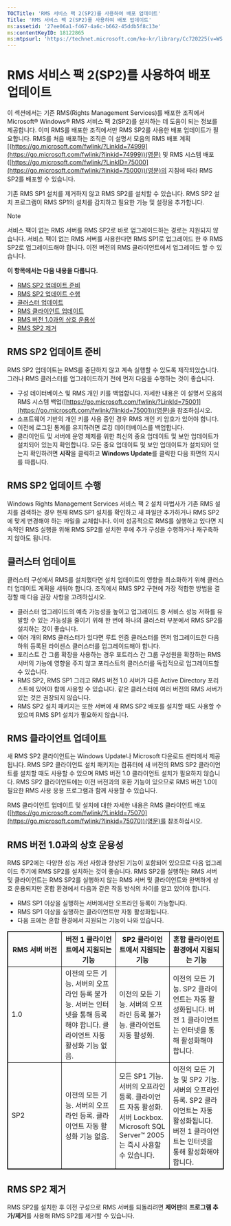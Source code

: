 ```yaml
---
TOCTitle: 'RMS 서비스 팩 2(SP2)를 사용하여 배포 업데이트'
Title: 'RMS 서비스 팩 2(SP2)를 사용하여 배포 업데이트'
ms:assetid: '27ee06a1-f467-4a6c-b662-45ddb5f8c13e'
ms:contentKeyID: 18122865
ms:mtpsurl: 'https://technet.microsoft.com/ko-kr/library/Cc720225(v=WS.10)'
---
```


RMS 서비스 팩 2(SP2)를 사용하여 배포 업데이트
=============================================

이 섹션에서는 기존 RMS(Rights Management Services)를 배포한 조직에서 Microsoft® Windows® RMS 서비스 팩 2(SP2)를 설치하는 데 도움이 되는 정보를 제공합니다. 이미 RMS를 배포한 조직에서만 RMS SP2를 사용한 배포 업데이트가 필요합니다. RMS를 처음 배포하는 조직은 이 설명서 모음의 RMS 배포 계획[(https://go.microsoft.com/fwlink/?LinkId=74999](https://go.microsoft.com/fwlink/?linkid=74999))(영문) 및 RMS 시스템 배포([https://go.microsoft.com/fwlink/?LinkID=75000](https://go.microsoft.com/fwlink/?linkid=75000))(영문)의 지침에 따라 RMS SP2를 배포할 수 있습니다.

기존 RMS SP1 설치를 제거하지 않고 RMS SP2를 설치할 수 있습니다. RMS SP2 설치 프로그램이 RMS SP1의 설치를 감지하고 필요한 기능 및 설정을 추가합니다.

> [!NOTE]  
> 서비스 팩이 없는 RMS 서버를 RMS SP2로 바로 업그레이드하는 경로는 지원되지 않습니다. 서비스 팩이 없는 RMS 서버를 사용한다면 RMS SP1로 업그레이드 한 후 RMS SP2로 업그레이드해야 합니다. 이전 버전의 RMS 클라이언트에서 업그레이드 할 수 있습니다.

**이 항목에서는 다음 내용을 다룹니다.**

-   [RMS SP2 업데이트 준비](#bkmk_preparingforsp2update)
-   [RMS SP2 업데이트 수행](#bkmk_performingsp2update)
-   [클러스터 업데이트](#bkmk_updateclusters)
-   [RMS 클라이언트 업데이트](#bkmk_updateclients)
-   [RMS 버전 1.0과의 상호 운용성](#bkmk_interop)
-   [RMS SP2 제거](#bkmk_removingrms)

<span id="bkmk_PreparingForSP2Update"></span>
RMS SP2 업데이트 준비
---------------------

RMS SP2 업데이트는 RMS를 중단하지 않고 계속 실행할 수 있도록 제작되었습니다. 그러나 RMS 클러스터를 업그레이드하기 전에 먼저 다음을 수행하는 것이 좋습니다.

-   구성 데이터베이스 및 RMS 개인 키를 백업합니다. 자세한 내용은 이 설명서 모음의 RMS 시스템 백업([https://go.microsoft.com/fwlink/?LinkId=75001](https://go.microsoft.com/fwlink/?linkid=75001))(영문)을 참조하십시오.
-   소프트웨어 기반의 개인 키를 사용 중인 경우 RMS 개인 키 암호가 있어야 합니다.
-   이전에 로그된 통계를 유지하려면 로깅 데이터베이스를 백업합니다.
-   클라이언트 및 서버에 운영 체제를 위한 최신의 중요 업데이트 및 보안 업데이트가 설치되어 있는지 확인합니다. 모든 중요 업데이트 및 보안 업데이트가 설치되어 있는지 확인하려면 **시작**을 클릭하고 **Windows Update**를 클릭한 다음 화면의 지시를 따릅니다.

<span id="bkmk_PerformingSP2Update"></span>
RMS SP2 업데이트 수행
---------------------

Windows Rights Management Services 서비스 팩 2 설치 마법사가 기존 RMS 설치를 검색하는 경우 현재 RMS SP1 설치를 확인하고 새 파일만 추가하거나 RMS SP2에 맞게 변경해야 하는 파일을 교체합니다. 이미 성공적으로 RMS를 실행하고 있다면 지속적인 RMS 실행을 위해 RMS SP2를 설치한 후에 추가 구성을 수행하거나 재구축하지 않아도 됩니다.

<span id="bkmk_UpdateClusters"></span>
클러스터 업데이트
-----------------

클러스터 구성에서 RMS를 설치했다면 설치 업데이트의 영향을 최소화하기 위해 클러스터 업데이트 계획을 세워야 합니다. 조직에서 RMS SP2 구현에 가장 적합한 방법을 결정할 때 다음 권장 사항을 고려하십시오.

-   클러스터 업그레이드의 예측 가능성을 높이고 업그레이드 중 서비스 성능 저하를 유발할 수 있는 가능성을 줄이기 위해 한 번에 하나의 클러스터 부분에서 RMS SP2를 설치하는 것이 좋습니다.
-   여러 개의 RMS 클러스터가 있다면 루트 인증 클러스터를 먼저 업그레이드한 다음 하위 등록된 라이센스 클러스터를 업그레이드해야 합니다.
-   포리스트 간 그룹 확장을 사용하는 경우 포트리스 간 그룹 구성원을 확장하는 RMS 서버의 기능에 영향을 주지 않고 포리스트의 클러스터를 독립적으로 업그레이드할 수 있습니다.
-   RMS SP2, RMS SP1 그리고 RMS 버전 1.0 서버가 다른 Active Directory 포리스트에 있어야 함께 사용할 수 있습니다. 같은 클러스터에 여러 버전의 RMS 서버가 있는 것은 권장되지 않습니다.
-   RMS SP2 설치 패키지는 또한 서버에 새 RMS SP2 배포를 설치할 때도 사용할 수 있으며 RMS SP1 설치가 필요하지 않습니다.

<span id="bkmk_UpdateClients"></span>
RMS 클라이언트 업데이트
-----------------------

새 RMS SP2 클라이언트는 Windows Update나 Microsoft 다운로드 센터에서 제공됩니다. RMS SP2 클라이언트 설치 패키지는 컴퓨터에 새 버전의 RMS SP2 클라이언트를 설치할 때도 사용할 수 있으며 RMS 버전 1.0 클라이언트 설치가 필요하지 않습니다. RMS SP2 클라이언트에는 이전 버전과의 호환 기능이 있으므로 RMS 버전 1.0이 필요한 RMS 사용 응용 프로그램과 함께 사용할 수 있습니다.

RMS 클라이언트 업데이트 및 설치에 대한 자세한 내용은 RMS 클라이언트 배포([https://go.microsoft.com/fwlink/?LinkId=75070](https://go.microsoft.com/fwlink/?linkid=75070))(영문)를 참조하십시오.

<span id="bkmk_InterOp"></span>
RMS 버전 1.0과의 상호 운용성
----------------------------

RMS SP2에는 다양한 성능 개선 사항과 향상된 기능이 포함되어 있으므로 다음 업그레이드 주기에 RMS SP2를 설치하는 것이 좋습니다. RMS SP2를 실행하는 RMS 서버 및 클라이언트는 RMS SP2를 실행하지 않는 RMS 서버 및 클라이언트와 완벽하게 상호 운용되지만 혼합 환경에서 다음과 같은 작동 방식의 차이를 알고 있어야 합니다.

-   RMS SP1 이상을 실행하는 서버에서만 오프라인 등록이 가능합니다.
-   RMS SP1 이상을 실행하는 클라이언트만 자동 활성화됩니다.
-   다음 표에는 혼합 환경에서 지원되는 기능이 나와 있습니다.


<p></p>
<table style="border:1px solid black;">
<colgroup>
<col width="25%" />
<col width="25%" />
<col width="25%" />
<col width="25%" />
</colgroup>
<thead>
<tr class="header">
<th style="border:1px solid black;" >RMS 서버 버전</th>
<th style="border:1px solid black;" >버전 1 클라이언트에서 지원되는 기능</th>
<th style="border:1px solid black;" >SP2 클라이언트에서 지원되는 기능</th>
<th style="border:1px solid black;" >혼합 클라이언트 환경에서 지원되는 기능</th>
</tr>
</thead>
<tbody>
<tr class="odd">
<td style="border:1px solid black;">1.0</td>
<td style="border:1px solid black;">이전의 모든 기능.
서버의 오프라인 등록 불가능. 서버는 인터넷을 통해 등록해야 합니다.
클라이언트 자동 활성화 기능 없음.</td>
<td style="border:1px solid black;">이전의 모든 기능.
서버의 오프라인 등록 불가능.
클라이언트 자동 활성화.</td>
<td style="border:1px solid black;">이전의 모든 기능.
SP2 클라이언트는 자동 활성화됩니다.
버전 1 클라이언트는 인터넷을 통해 활성화해야 합니다.</td>
</tr>
<tr class="even">
<td style="border:1px solid black;">SP2</td>
<td style="border:1px solid black;">이전의 모든 기능.
서버의 오프라인 등록.
클라이언트 자동 활성화 기능 없음.</td>
<td style="border:1px solid black;">모든 SP1 기능.
서버의 오프라인 등록.
클라이언트 자동 활성화.
서버 Lockbox.
Microsoft SQL Server™ 2005는 즉시 사용할 수 있습니다.</td>
<td style="border:1px solid black;">이전의 모든 기능 및 SP2 기능.
서버의 오프라인 등록.
SP2 클라이언트는 자동 활성화됩니다.
버전 1 클라이언트는 인터넷을 통해 활성화해야 합니다.</td>
</tr>
</tbody>
</table>
 

<span id="bkmk_RemovingRMS"></span>
RMS SP2 제거
------------

RMS SP2를 설치한 후 이전 구성으로 RMS 서버를 되돌리려면 **제어판**의 **프로그램 추가/제거**를 사용해 RMS SP2를 제거할 수 있습니다.
